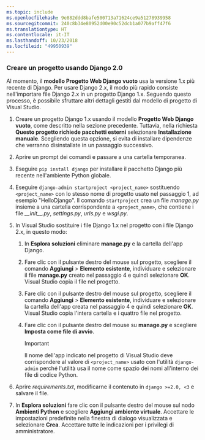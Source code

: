 ```yaml
---
ms.topic: include
ms.openlocfilehash: 9e882ddd8bafe500713a71624ce9a51278939958
ms.sourcegitcommit: 240c8b34e80952d00e90c52dcb1a077b9aff47f6
ms.translationtype: HT
ms.contentlocale: it-IT
ms.lasthandoff: 10/23/2018
ms.locfileid: "49950939"
---
```

### <a name="create-a-project-using-django-20"></a>Creare un progetto usando Django 2.0

Al momento, il **modello Progetto Web Django vuoto** usa la versione 1.x più recente di Django. Per usare Django 2.x, il modo più rapido consiste nell'importare file Django 2.x in un progetto Django 1.x. Seguendo questo processo, è possibile sfruttare altri dettagli gestiti dal modello di progetto di Visual Studio.

1. Creare un progetto Django 1.x usando il modello **Progetto Web Django vuoto**, come descritto nella sezione precedente. Tuttavia, nella richiesta **Questo progetto richiede pacchetti esterni** selezionare **Installazione manuale**. Scegliendo questa opzione, si evita di installare dipendenze che verranno disinstallate in un passaggio successivo.

2. Aprire un prompt dei comandi e passare a una cartella temporanea.

3. Eseguire `pip install django` per installare il pacchetto Django più recente nell'ambiente Python globale.

4. Eseguire `django-admin startproject <project_name>` sostituendo `<project_name>` con lo stesso nome di progetto usato nel passaggio 1, ad esempio "HelloDjango". Il comando `startproject` crea un file *manage.py* insieme a una cartella corrispondente a `<project_name>`, che contiene i file *\_\_init\_\_.py*, *settings.py*, *urls.py* e *wsgi.py*.

5. In Visual Studio sostituire i file Django 1.x nel progetto con i file Django 2.x, in questo modo:

   1. In **Esplora soluzioni** eliminare **manage.py** e la cartella dell'app Django.
   2. Fare clic con il pulsante destro del mouse sul progetto, scegliere il comando **Aggiungi** > **Elemento esistente**, individuare e selezionare il file **manage.py** creato nel passaggio 4 e quindi selezionare **OK**. Visual Studio copia il file nel progetto.
   3. Fare clic con il pulsante destro del mouse sul progetto, scegliere il comando **Aggiungi** > **Elemento esistente**, individuare e selezionare la cartella dell'app creata nel passaggio 4 e quindi selezionare **OK**. Visual Studio copia l'intera cartella e i quattro file nel progetto.
   4. Fare clic con il pulsante destro del mouse su **manage.py** e scegliere **Imposta come file di avvio**.

      > [!Important]
      > Il nome dell'app indicato nel progetto di Visual Studio deve corrispondere al valore di `<project_name>` usato con l'utilità `django-admin` perché l'utilità usa il nome come spazio dei nomi all'interno dei file di codice Python.

6. Aprire *requirements.txt*, modificarne il contenuto in `django >=2.0, <3` e salvare il file.

7. In **Esplora soluzioni** fare clic con il pulsante destro del mouse sul nodo **Ambienti Python** e scegliere **Aggiungi ambiente virtuale**. Accettare le impostazioni predefinite nella finestra di dialogo visualizzata e selezionare **Crea**. Accettare tutte le indicazioni per i privilegi di amministratore.
